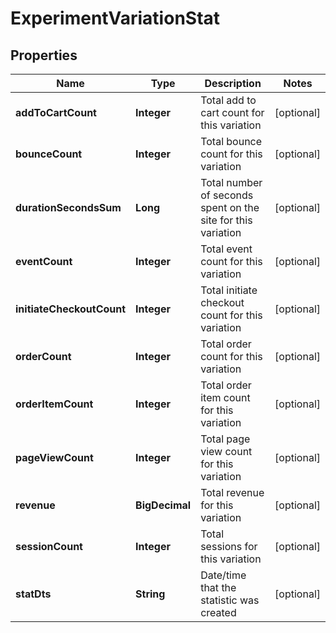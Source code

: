 

# ExperimentVariationStat


## Properties

| Name | Type | Description | Notes |
|------------ | ------------- | ------------- | -------------|
|**addToCartCount** | **Integer** | Total add to cart count for this variation |  [optional] |
|**bounceCount** | **Integer** | Total bounce count for this variation |  [optional] |
|**durationSecondsSum** | **Long** | Total number of seconds spent on the site for this variation |  [optional] |
|**eventCount** | **Integer** | Total event count for this variation |  [optional] |
|**initiateCheckoutCount** | **Integer** | Total initiate checkout count for this variation |  [optional] |
|**orderCount** | **Integer** | Total order count for this variation |  [optional] |
|**orderItemCount** | **Integer** | Total order item count for this variation |  [optional] |
|**pageViewCount** | **Integer** | Total page view count for this variation |  [optional] |
|**revenue** | **BigDecimal** | Total revenue for this variation |  [optional] |
|**sessionCount** | **Integer** | Total sessions for this variation |  [optional] |
|**statDts** | **String** | Date/time that the statistic was created |  [optional] |



